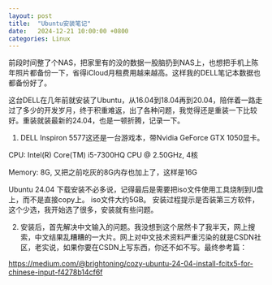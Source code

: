 ```yaml
---
layout: post
title:  "Ubuntu安装笔记"
date:   2024-12-21 10:00:00 +0800
categories: Linux
---
```


前段时间整了个NAS，把家里有的没的数据一股脑扔到NAS上，也想把手机上陈年照片都备份一下，省得iCloud月租费用越来越高。这样我的DELL笔记本数据也都备份好了。

这台DELL在几年前就安装了Ubuntu，从16.04到18.04再到20.04，陪伴着一路走过了多少的开发岁月，终于积重难返，出了各种问题，我觉得还是重装一下比较好。重装就装最新的24.04，也是一顿折腾，记录一下。 

1. DELL Inspiron 5577这还是一台游戏本，带Nvidia GeForce GTX 1050显卡。

CPU: Intel(R) Core(TM) i5-7300HQ CPU @ 2.50GHz, 4核

Memory: 8G, 又把之前吃灰的8G内存也加上了，这样是16G

Ubuntu 24.04 下载安装不必多说，记得最后是需要把iso文件使用工具烧制到U盘上，而不是直接copy上。 iso文件大约5GB。 安装过程提示是否装第三方软件，这个少选，我开始选了很多，安装就有些问题。

2. 安装后，首先解决中文输入的问题。我没想到这个居然卡了我半天，网上搜索，中文结果乱糟糟的一大片。网上对中文技术资料严重污染的就是CSDN社区，老实说，如果你要在CSDN上写东西，你还不如不写。最终参考篇：

https://medium.com/@brightoning/cozy-ubuntu-24-04-install-fcitx5-for-chinese-input-f4278b14cf6f









